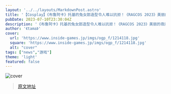 ```yaml
---
layout: '../../layouts/MarkdownPost.astro'
title: '【Cosplay】《布鲁阿卡》托基的兔女郎造型令人难以抗拒！《RAGCOS 2023》美丽的夜间部分由华丽的Cosplayer们装点【共33张照片】'
pubDate: 2023-07-10T23:30:04Z
description: '《布鲁阿卡》托基的兔女郎造型令人难以抗拒！《RAGCOS 2023》美丽的夜间部分由华丽的Cosplayer们装点【共33张照片】'
author: '《tama》'
cover:
  url: 'https://www.inside-games.jp/imgs/ogp_f/1214118.jpg'
  square: 'https://www.inside-games.jp/imgs/ogp_f/1214118.jpg'
  alt: "cover"
tags: ["news","游戏"]
theme: 'light'
featured: false
---
```


![cover](https://www.inside-games.jp/imgs/ogp_f/1214118.jpg)


>[原文地址](https://www.inside-games.jp/article/2023/07/11/147123.html)  